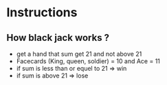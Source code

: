 # Instructions

## How black jack works ?
* get a hand that sum get 21 and not above 21
* Facecards (King, queen, soldier) = 10 and Ace = 11
* if sum is less than or equel to 21 => win
* if sum is above 21 => lose